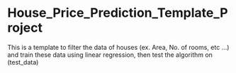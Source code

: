 # House_Price_Prediction_Template_Project
This is a template to filter the data of houses (ex. Area, No. of rooms, etc ...) and train these data using linear regression, then test the algorithm on (test_data)
